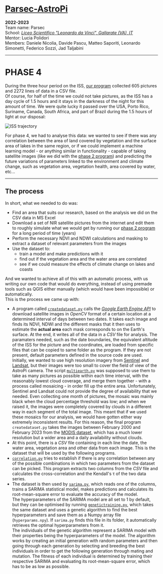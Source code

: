 
# [Parsec-AstroPi](https://github.com/Parsec2k23/Parsec_AstroPi_2022-23)
**2022-2023**  
Team name: Parsec  
School: *[Liceo Scientifico "Leonardo da Vinci", Gallarate (VA), IT](https://goo.gl/maps/iJFNK38aVivM7PgVA)*  
Mentor: Lucia Polidori  
Members: Daniele Nicolia, Davide Pascu, Matteo Saporiti, Leonardo Simonetti, Federico Sozzi, Jad Taljabini  
***
# PHASE 4
During the three hour period on the ISS, [our program](https://github.com/Parsec2k23/Parsec_AstroPi_2022-23/tree/main/Phase_1-3) collected 605 pictures and 2272 lines of data in a CSV file.\
Of course, for half of the time we could not take pictures, as the ISS has a day cycle of 1.5 hours and it stays in the darkness of the night for this amount of time. We were quite lucky it passed over the USA, Porto Rico, Suriname, Canada, South Africa, and part of Brazil during the 1.5 hours of light at our disposal:

![ISS trajectory](https://github.com/Parsec2k23/Parsec_AstroPi_2022-23/blob/main/Pictures/Trajectory.PNG)

For phase 4, we had to analyse this data: we wanted to see if there was any correlation between the area of land covered by vegetation and the surface area of lakes in the same region, or if we could implement a machine learning model - or anything similar in functionality - capable of taking satellite images (like we did with the [phase 2 program](https://github.com/Parsec2k23/Parsec_AstroPi_2022-23/tree/main/Phase_1-3)) and predicting the future variations of parameters linked to the environment and climate change, such as vegetation area, vegetation health, area covered by water, etc...
***
## The process
In short, what we needed to do was:
- Find an area that suits our research, based on the analysis we did on the CSV data in MS Excel
- Download a set of NIR satellite pictures from the internet and edit them to roughly simulate what we would get by running our [phase 2 program](https://github.com/Parsec2k23/Parsec_AstroPi_2022-23/tree/main/Phase_1-3) for a long period of time (years)
- Perform the necessary NDVI and NDWI calculations and masking to extract a dataset of relevant parameters from the images
- Use the dataset to:
	-  train a model and make predictions with it
	- find out if the vegetation area and the water area are correlated
	- see if we could measure the effects of climate change on lakes and coasts

And we wanted to achieve all of this with an automatic process, with us writing our own code that would do everything, instead of using premade tools such as QGIS either manually (which would have been impossible) or automatically.\
This is the process we came up with:
- A program called [`createdataset.py`](https://github.com/Parsec2k23/Parsec_AstroPi_2022-23/blob/main/Phase_4/createdataset.py) calls the [*Google Earth Engine API*](https://earthengine.google.com/) to download satellite images in *OpenCV* format of a certain location at a determined interval of days between two dates. It takes each image and finds its NDVI, NDWI and the different masks that it then uses to estimate the **actual area** each mask corresponds to on the Earth's surface. At the end, it writes all of the data in a *CSV* file for analysis. The paramaters needed, such as the date boundaries, the equivalent altitude of the ISS for the picture and the coordinates, are loaded from specific files that can be copied to same folder as the program. If they are not present, default parameters defined in the source code are used.\
Initially, we wanted to use high resolution imagery from [Sentinel](https://developers.google.com/earth-engine/datasets/catalog/sentinel) and [Landsat](https://developers.google.com/earth-engine/datasets/catalog/landsat), but their images were too small to cover the field of view of the AstroPi camera. The script [`multiearth.py`](https://github.com/Parsec2k23/Parsec_AstroPi_2022-23/blob/main/Phase_4/multiearth.py) was supposed to use them to take as many pictures as possible within each time interval, with the reasonably lowest cloud coverage, and merge them together - with a process called mosaicing - in order fill up the entire area. Unfortunately, Sentinel and Landsat could not provide the degree of availability that we needed. Even collecting one month of pictures, the mosaic was mainly black when the cloud percentage threshold was low; and when we raised it, the images were completely covered by clouds in a different way in each segment of the total image. This meant that if we used these mosaics for our analysis, we would have gotten either way extremely inconsistent results.
For this reason, the final program `createdataset.py` takes the images between February 2000 and February 2023 from the [MODIS dataset](https://developers.google.com/earth-engine/datasets/catalog/MODIS_061_MCD43A4), which has a much lower resolution but a wider area and a daily availability without clouds.
- At this point, there is a *CSV* file containing in each line the date, the water area, vegetation area and other data from each image. This is the dataset that will be used by the following programs.
- [`correlation.py`](https://github.com/Parsec2k23/Parsec_AstroPi_2022-23/blob/main/Phase_4/correlation.py) tries to establish if there is any correlation between any of the possible combinations in which two parameters from the dataset can be picked. This program extracts two columns from the *CSV* file and calculates the cross-correlation and the Kendall's τ of the two data series.
- The dataset is then used by [`sarima.py`](https://github.com/Parsec2k23/Parsec_AstroPi_2022-23/blob/main/Phase_4/sarima.py), which reads one of the columns, trains a SARIMA statistical model, makes predictions and calculates its root-mean-square error to evaluate the accuracy of the model.\
The hyperparameters of the SARIMA model are all set to 1 by default, but they can be optimised by running [`genetictraining.py`](https://github.com/Parsec2k23/Parsec_AstroPi_2022-23/blob/main/Phase_4/genetictraining.py), which takes the same dataset and uses a genetic algorithm to find the best hyperparameters and save them as a Numpy array file (`hyperparams.npy`). If `sarima.py` finds this file in its folder, it automatically retrieves the optimal hyperparameters from it.\
The individuals of the genetic algorithm represent a SARIMA model with their properties being the hyperparameters of the model. The algorithm works by creating an initial generation with random parameters and then going through each generation by selecting and breeding the best individuals in order to get the following generation through mating and mutation. The fitness of each individual is determined by training their respective SARIMA and evaluating its root-mean-square error, which has to be as low as possible.
